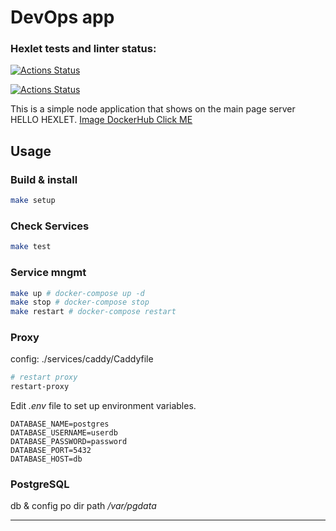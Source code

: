 # DevOps app

### Hexlet tests and linter status:
[![Actions Status](https://github.com/antmbx/devops-for-programmers-project-74/actions/workflows/hexlet-check.yml/badge.svg)](https://github.com/antmbx/devops-for-programmers-project-74/actions)
 

[![Actions Status](https://github.com/antmbx/devops-for-programmers-project-74/actions/workflows/push.yml/badge.svg)](https://github.com/antmbx/devops-for-programmers-project-74/actions)
 

This is a simple node application that shows on the main page server HELLO HEXLET.
[Image DockerHub Click ME](https://hub.docker.com/repository/docker/antmbx/devops-for-programmers-project-74/general)

## Usage


### Build & install
```bash
make setup
```

### Check Services

```bash
make test
```

### Service mngmt

```bash
make up # docker-compose up -d
make stop # docker-compose stop
make restart # docker-compose restart
```
### Proxy 

config: ./services/caddy/Caddyfile

```bash
# restart proxy
restart-proxy
```





Edit *.env* file to set up environment variables.

```env
DATABASE_NAME=postgres
DATABASE_USERNAME=userdb
DATABASE_PASSWORD=password
DATABASE_PORT=5432
DATABASE_HOST=db
```


### PostgreSQL

db & config po dir path */var/pgdata*




---
